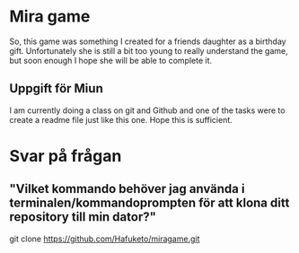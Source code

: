 # Mira game

So, this game was something I created for a friends daughter as a birthday gift. Unfortunately she is still a bit too young to really understand the game, but soon enough I hope she will be able to complete it.

## Uppgift för Miun

I am currently doing a class on git and Github and one of the tasks were to create a readme file just like this one. Hope this is sufficient.

# Svar på frågan
## "Vilket kommando behöver jag använda i terminalen/kommandoprompten för att klona ditt repository till min dator?"

git clone https://github.com/Hafuketo/miragame.git
